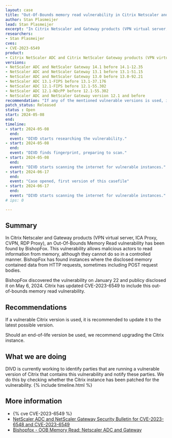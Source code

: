 ```yaml
---
layout: case
title: "Out-Of-Bounds memory read vulnerability in Citrix Netscaler and Gateway components"
author: Stan Plasmeijer
lead: Stan Plasmeijer
excerpt: "In Citrix Netscaler and Gateway products (VPN virtual server, ICA Proxy, CVPN, RDP Proxy), an Out-Of-Bounds Memory Read vulnerability has been found by BishopFox. This vulnerability lets unauthenticated attackers obtain information from memory. However, it does not allow attackers to retrieve controlled information from memory."
researchers:
- Stan Plasmeijer
cves:
- CVE-2023-6549
product:
- Citrix NetScaler ADC and Citrix NetScaler Gateway products (VPN virtual server, ICA Proxy, CVPN, RDP Proxy)
versions: 
- NetScaler ADC and NetScaler Gateway 14.1 before 14.1-12.35
- NetScaler ADC and NetScaler Gateway 13.1 before 13.1-51.15
- NetScaler ADC and NetScaler Gateway 13.0 before 13.0-92.21
- NetScaler ADC 13.1-FIPS before 13.1-37.176
- NetScaler ADC 12.1-FIPS before 12.1-55.302
- NetScaler ADC 12.1-NDcPP before 12.1-55.302
- NetScaler ADC and NetScaler Gateway version 12.1 and before
recommendation: "If any of the mentioned vulnerable versions is used, it's recommend to update to atleast a patched version. When version 12.1 or before is used, an upgrade is needed."
patch_status: Released
status : Open
start: 2024-05-08
end:
timeline:
- start: 2024-05-08
  end:
  event: "DIVD starts researching the vulnerability."
- start: 2024-05-08
  end:
  event: "DIVD finds fingerprint, preparing to scan."
- start: 2024-05-08
  end:
  event: "DIVD starts scanning the internet for vulnerable instances."
- start: 2024-06-17
  end:
  event: "Case opened, first version of this casefile"
- start: 2024-06-17
  end:
  event: "DIVD starts scanning the internet for vulnerable instances."
# ips: 0

---
```


## Summary

In Citrix Netscaler and Gateway products (VPN virtual server, ICA Proxy, CVPN, RDP Proxy), an Out-Of-Bounds Memory Read vulnerability has been found by BishopFox. This vulnerability allows malicious actors to read information from memory, although they cannot do so in a controlled manner. BishopFox has found instances where the disclosed memory contained data from HTTP requests, sometimes including POST request bodies.

BishopFox discovered the vulnerability on January 22 and publicy disclosed it on May 6, 2024. Citrix has updated CVE-2023-6549 to include this out-of-bounds memory read vulnerability.

## Recommendations

If a vulnerable Citrix version is used, it is recommended to update it to the latest possible version.

Should an end-of-life version be used, we recommend upgrading the Citrix instance.

## What we are doing

DIVD is currently working to identify parties that are running a vulnerable version of Citrix that contains this vulnerability and notify these parties. We do this by checking whether the Citrix instance has been patched for the vulnerability.
{% include timeline.html %}

## More information

* {% cve CVE-2023-6549 %}
* [NetScaler ADC and NetScaler Gateway Security Bulletin for CVE-2023-6548 and CVE-2023-6549](https://support.citrix.com/article/CTX584986/netscaler-adc-and-netscaler-gateway-security-bulletin-for-cve20236548-and-cve20236549)
* [Bishopfox - OOB Memory Read: Netscaler ADC and Gateway](https://bishopfox.com/blog/netscaler-adc-and-gateway-advisory)